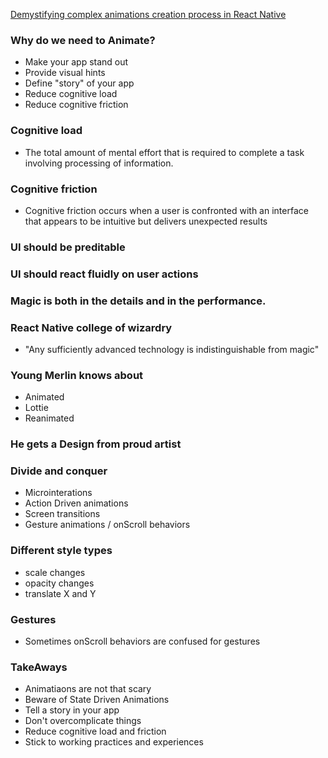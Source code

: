 
[Demystifying complex animations creation process in React Native](https://www.youtube.com/watch?v=p6VbcTe0SjE&list=WL&index=3&t=0s)

### Why do we need to Animate?
- Make your app stand out
- Provide visual hints
- Define "story" of your app
- Reduce cognitive load
- Reduce cognitive friction

### Cognitive load
- The total amount of mental effort that is required to complete a task involving processing of information.

### Cognitive friction
- Cognitive friction occurs when a user is confronted with an interface that appears to be intuitive but delivers unexpected results

### UI should be preditable

### UI should react fluidly on user actions

### Magic is both in the details and in the performance.

### React Native college of wizardry
- "Any sufficiently advanced technology is indistinguishable from magic"

### Young Merlin knows about
- Animated
- Lottie
- Reanimated

### He gets a Design from proud artist

### Divide and conquer
- Microinterations
- Action Driven animations
- Screen transitions
- Gesture animations / onScroll behaviors

### Different style types
- scale changes
- opacity changes
- translate X and Y

### Gestures
- Sometimes onScroll behaviors are confused for gestures

### TakeAways
- Animatiaons are not that scary
- Beware of State Driven Animations
- Tell a story in your app
- Don't overcomplicate things
- Reduce cognitive load and friction
- Stick to working practices and experiences
